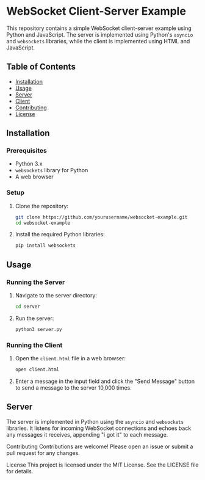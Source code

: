 # WebSocket Client-Server Example

This repository contains a simple WebSocket client-server example using Python and JavaScript. The server is implemented using Python's `asyncio` and `websockets` libraries, while the client is implemented using HTML and JavaScript.

## Table of Contents

- [Installation](#installation)
- [Usage](#usage)
- [Server](#server)
- [Client](#client)
- [Contributing](#contributing)
- [License](#license)

## Installation

### Prerequisites

- Python 3.x
- `websockets` library for Python
- A web browser

### Setup

1. Clone the repository:
    ```sh
    git clone https://github.com/yourusername/websocket-example.git
    cd websocket-example
    ```

2. Install the required Python libraries:
    ```sh
    pip install websockets
    ```

## Usage

### Running the Server

1. Navigate to the server directory:
    ```sh
    cd server
    ```

2. Run the server:
    ```sh
    python3 server.py
    ```

### Running the Client

1. Open the `client.html` file in a web browser:
    ```sh
    open client.html
    ```

2. Enter a message in the input field and click the "Send Message" button to send a message to the server 10,000 times.

## Server

The server is implemented in Python using the `asyncio` and `websockets` libraries. It listens for incoming WebSocket connections and echoes back any messages it receives, appending "i got it" to each message.




Contributing
Contributions are welcome! Please open an issue or submit a pull request for any changes.

License
This project is licensed under the MIT License. See the LICENSE file for details.


